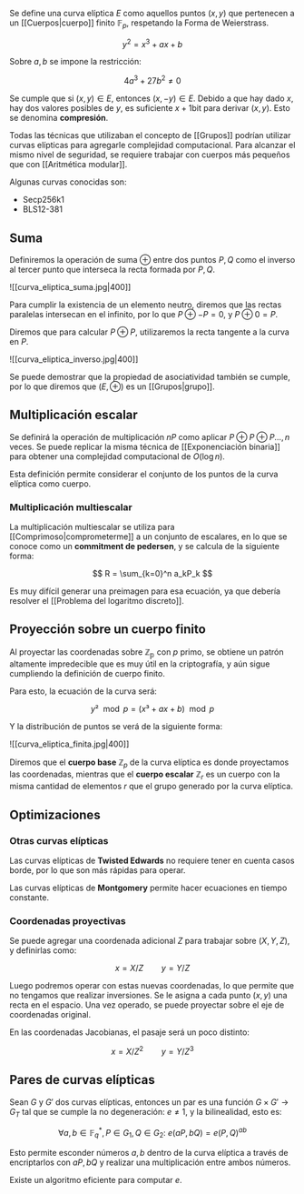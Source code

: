 Se define una curva elíptica $E$ como aquellos puntos $(x,y)$ que pertenecen a un [[Cuerpos|cuerpo]] finito $\mathbb{F}_p$, respetando la Forma de Weierstrass.

$$
y^2 = x^3 + ax + b
$$

Sobre $a,b$ se impone la restricción:

$$
4a^3 + 27b^2 \neq 0
$$

Se cumple que si $(x,y) \in E$, entonces $(x,-y) \in E$. Debido a que hay dado $x$, hay dos valores posibles de $y$, es suficiente $x + 1 \text{bit}$ para derivar $(x,y)$. Esto se denomina **compresión**.

Todas las técnicas que utilizaban el concepto de [[Grupos]] podrían utilizar curvas elípticas para agregarle complejidad computacional. Para alcanzar el mismo nivel de seguridad, se requiere trabajar con cuerpos más pequeños que con [[Aritmética modular]].

Algunas curvas conocidas son:

- Secp256k1
- BLS12-381

## Suma

Definiremos la operación de suma $\oplus$ entre dos puntos $P,Q$ como el inverso al tercer punto que interseca la recta formada por $P, Q$.

![[curva_eliptica_suma.jpg|400]]

Para cumplir la existencia de un elemento neutro, diremos que las rectas paralelas intersecan en el infinito, por lo que $P \oplus -P = 0$, y $P \oplus 0 = P$.

Diremos que para calcular $P \oplus P$, utilizaremos la recta tangente a la curva en $P$.

![[curva_eliptica_inverso.jpg|400]]

Se puede demostrar que la propiedad de asociatividad también se cumple, por lo que diremos que $(E, \oplus)$ es un [[Grupos|grupo]].

## Multiplicación escalar

Se definirá la operación de multiplicación $nP$ como aplicar $P\oplus P\oplus P \dots, n$ veces. Se puede replicar la misma técnica de [[Exponenciación binaria]] para obtener una complejidad computacional de $O(\log n)$.

Esta definición permite considerar el conjunto de los puntos de la curva elíptica como cuerpo.

### Multiplicación multiescalar

La multiplicación multiescalar se utiliza para [[Comprimoso|comprometerme]] a un conjunto de escalares, en lo que se conoce como un **commitment de pedersen**, y se calcula de la siguiente forma:

$$
R = \sum_{k=0}^n a_kP_k
$$

Es muy difícil generar una preimagen para esa ecuación, ya que debería resolver el [[Problema del logaritmo discreto]].

## Proyección sobre un cuerpo finito

Al proyectar las coordenadas sobre $\mathbb{Z_p}$ con $p$ primo, se obtiene un patrón altamente impredecible que es muy útil en la criptografía, y aún sigue cumpliendo la definición de cuerpo finito.

Para esto, la ecuación de la curva será:

$$
y² \mod p = (x³ + ax + b) \mod p
$$

Y la distribución de puntos se verá de la siguiente forma:

![[curva_eliptica_finita.jpg|400]]

Diremos que el **cuerpo base** $\mathbb Z_p$ de la curva elíptica es donde proyectamos las coordenadas, mientras que el **cuerpo escalar** $\mathbb Z_r$ es un cuerpo con la misma cantidad de elementos $r$ que el grupo generado por la curva elíptica.

## Optimizaciones

### Otras curvas elípticas

Las curvas elípticas de **Twisted Edwards** no requiere tener en cuenta casos borde, por lo que son más rápidas para operar.

Las curvas elípticas de **Montgomery** permite hacer ecuaciones en tiempo constante.

### Coordenadas proyectivas

Se puede agregar una coordenada adicional $Z$ para trabajar sobre $(X,Y,Z)$, y definirlas como:

$$
x = X/Z \qquad y = Y/Z
$$

Luego podremos operar con estas nuevas coordenadas, lo que permite que no tengamos que realizar inversiones. Se le asigna a cada punto $(x,y)$ una recta en el espacio. Una vez operado, se puede proyectar sobre el eje de coordenadas original.

En las coordenadas Jacobianas, el pasaje será un poco distinto:

$$
x = X/Z^2 \qquad y = Y/Z^3
$$

## Pares de curvas elípticas

Sean $G$ y $G'$ dos curvas elípticas, entonces un par es una función $G \times G' \to G_T$ tal que se cumple la no degeneración: $e \neq 1$, y la bilinealidad, esto es:

$$
\forall a,b\in \mathbb {F} _{q}^{*},P\in G_{1},Q\in G_{2}:\ e\left(aP,bQ\right)=e\left(P,Q\right)^{ab}
$$

Esto permite esconder números $a,b$ dentro de la curva elíptica a través de encriptarlos con $aP, bQ$ y realizar una multiplicación entre ambos números.

Existe un algoritmo eficiente para computar $e$.
